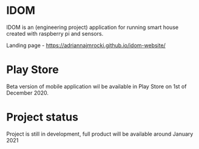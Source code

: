 # IDOM

IDOM is an (engineering project) application for running smart house created with raspberry pi and sensors.

Landing page - https://adriannajmrocki.github.io/idom-website/ 

# Play Store

Beta version of mobile application wil be available in Play Store on 1st of December 2020.

# Project status

Project is still in development, full product will be available around January 2021
